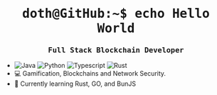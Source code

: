 <h1 align="center">
        <samp> doth@GitHub:~$ echo Hello World</b></samp>
</h1>
<h3 align="center"> 
  <samp>
      Full Stack Blockchain Developer
  </samp>
</h3>

- ![Java](https://img.shields.io/badge/Java-DC0032?style=plastic&labelColor=white)
![Python](https://img.shields.io/badge/Python-3775A9?style=plastic&labelColor=white&logo=PyPI&logoColor=3775A9)
![Typescript](https://img.shields.io/badge/Typescript-007acc?style=plastic&labelColor=white&logo=typescript&logoColor=007acc)
![Rust](https://img.shields.io/badge/Rust(Learning...)-000?style=plastic&labelColor=white&logo=rust&logoColor=000)
- 💻 Gamification, Blockchains and Network Security.
- 🌱 Currently learning Rust, GO, and BunJS

<!---
Doth-J/Doth-J is a ✨ special ✨ repository because its `README.md` (this file) appears on your GitHub profile.
You can click the Preview link to take a look at your changes.
--->
